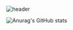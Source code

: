 ![header](https://capsule-render.vercel.app/api?type=rounded&color=auto&height=100&section=header&text=안녕하세요😊%20sooyeon입니다!&fontSize=30)

<!--
**tndus73/tndus73** is a ✨ _special_ ✨ repository because its `README.md` (this file) appears on your GitHub profile.

Here are some ideas to get you started:

- 🔭 I’m currently working on ...
- 🌱 I’m currently learning ...
- 👯 I’m looking to collaborate on ...
- 🤔 I’m looking for help with ...
- 💬 Ask me about ...
- 📫 How to reach me: ...
- 😄 Pronouns: ...
- ⚡ Fun fact: ...
-->
![Anurag's GitHub stats](https://github-readme-stats.vercel.app/api?username=tndus73&show_icons=true&theme=radical)
